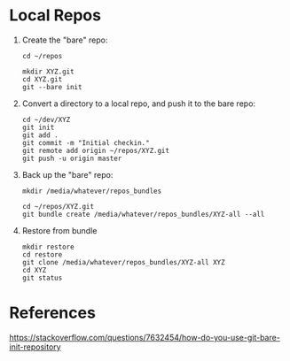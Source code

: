 # Local Repos

1. Create the "bare" repo:

   ```
   cd ~/repos

   mkdir XYZ.git
   cd XYZ.git
   git --bare init
   ```

1. Convert a directory to a local repo, and push it to the bare repo:

   ```
   cd ~/dev/XYZ
   git init
   git add .
   git commit -m "Initial checkin."
   git remote add origin ~/repos/XYZ.git
   git push -u origin master
   ```

1. Back up the "bare" repo:

   ```
   mkdir /media/whatever/repos_bundles

   cd ~/repos/XYZ.git
   git bundle create /media/whatever/repos_bundles/XYZ-all --all
   ```

1. Restore from bundle

   ```
   mkdir restore
   cd restore
   git clone /media/whatever/repos_bundles/XYZ-all XYZ
   cd XYZ
   git status
   ```

# References

https://stackoverflow.com/questions/7632454/how-do-you-use-git-bare-init-repository
